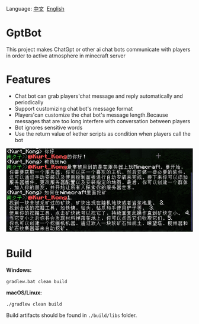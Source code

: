 
Language:&nbsp;[中文](README.md)&nbsp;&nbsp;[English](README_EN.md)
# GptBot



This project makes ChatGpt or other ai chat bots communicate with players in order to active atmosphere in minecraft server 

# Features
* Chat bot can grab players'chat message and reply automatically and periodically
* Support customizing chat bot's message format
* Players'can customize the chat bot's message length.Because messages that are too long interfere with conversation between players
* Bot ignores sensitive words
* Use the return value of kether scripts as condition when players call the bot

![img.png](img.png)
# Build
**Windows:**

```
gradlew.bat clean build
```

**macOS/Linux:**

```
./gradlew clean build
```

Build artifacts should be found in `./build/libs` folder.
